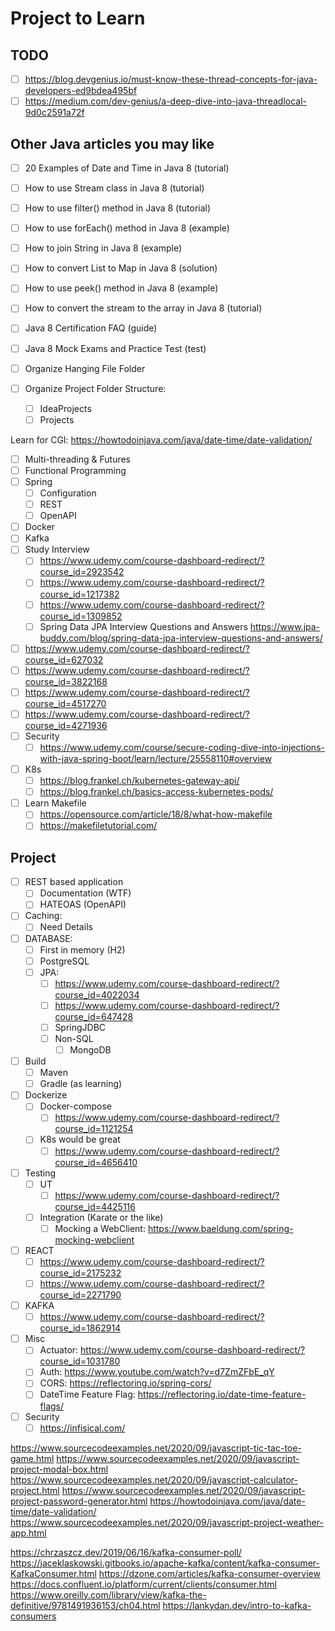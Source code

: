 # Project to Learn

## TODO

- [ ] <https://blog.devgenius.io/must-know-these-thread-concepts-for-java-developers-ed9bdea495bf>
- [ ] <https://medium.com/dev-genius/a-deep-dive-into-java-threadlocal-9d0c2591a72f>

## Other Java articles you may like

- [ ]   20 Examples of Date and Time in Java 8 (tutorial)
- [ ]   How to use Stream class in Java 8 (tutorial)
- [ ]   How to use filter() method in Java 8 (tutorial)
- [ ]   How to use forEach() method in Java 8 (example)
- [ ]   How to join String in Java 8 (example)
- [ ]   How to convert List to Map in Java 8 (solution)
- [ ]   How to use peek() method in Java 8 (example)
- [ ]   How to convert the stream to the array in Java 8 (tutorial)
- [ ]   Java 8 Certification FAQ (guide)
- [ ]   Java 8 Mock Exams and Practice Test (test)
- [ ] Organize Hanging File Folder

- [ ] Organize Project Folder Structure:
  - [ ] IdeaProjects
  - [ ] Projects

Learn for CGI:
<https://howtodoinjava.com/java/date-time/date-validation/>

- [ ] Multi-threading & Futures
- [ ] Functional Programming
- [ ] Spring
  - [ ] Configuration
  - [ ] REST
  - [ ] OpenAPI
- [ ] Docker
- [ ] Kafka
- [ ] Study Interview
  - [ ] <https://www.udemy.com/course-dashboard-redirect/?course_id=2923542>
  - [ ] <https://www.udemy.com/course-dashboard-redirect/?course_id=1217382>
  - [ ] <https://www.udemy.com/course-dashboard-redirect/?course_id=1309852>
  - [ ] Spring Data JPA Interview Questions and Answers <https://www.jpa-buddy.com/blog/spring-data-jpa-interview-questions-and-answers/>
- [ ] <https://www.udemy.com/course-dashboard-redirect/?course_id=627032>
- [ ] <https://www.udemy.com/course-dashboard-redirect/?course_id=3822168>
- [ ] <https://www.udemy.com/course-dashboard-redirect/?course_id=4517270>
- [ ] <https://www.udemy.com/course-dashboard-redirect/?course_id=4271936>
- [ ] Security
  - [ ] <https://www.udemy.com/course/secure-coding-dive-into-injections-with-java-spring-boot/learn/lecture/25558110#overview>
- [ ] K8s
  - [ ] <https://blog.frankel.ch/kubernetes-gateway-api/>
  - [ ] <https://blog.frankel.ch/basics-access-kubernetes-pods/>
- [ ] Learn Makefile
  - [ ] <https://opensource.com/article/18/8/what-how-makefile>
  - [ ] <https://makefiletutorial.com/>

## Project

- [ ] REST based application
  - [ ] Documentation (WTF)
  - [ ] HATEOAS (OpenAPI)
- [ ] Caching:
  - [ ] Need Details
- [ ] DATABASE:
  - [ ] First in memory (H2)
  - [ ] PostgreSQL
  - [ ] JPA:
    - [ ] <https://www.udemy.com/course-dashboard-redirect/?course_id=4022034>
    - [ ] <https://www.udemy.com/course-dashboard-redirect/?course_id=647428>
    - [ ] SpringJDBC
    - [ ] Non-SQL
      - [ ] MongoDB
- [ ] Build
  - [ ] Maven
  - [ ] Gradle (as learning)
- [ ] Dockerize
  - [ ] Docker-compose
    - [ ] <https://www.udemy.com/course-dashboard-redirect/?course_id=1121254>
  - [ ] K8s would be great
    - [ ] <https://www.udemy.com/course-dashboard-redirect/?course_id=4656410>
- [ ] Testing
  - [ ] UT
    - [ ] <https://www.udemy.com/course-dashboard-redirect/?course_id=4425116>
  - [ ] Integration (Karate or the like)
    - [ ] Mocking a WebClient: <https://www.baeldung.com/spring-mocking-webclient>
- [ ] REACT
  - [ ] <https://www.udemy.com/course-dashboard-redirect/?course_id=2175232>
  - [ ] <https://www.udemy.com/course-dashboard-redirect/?course_id=2271790>
- [ ] KAFKA
  - [ ] <https://www.udemy.com/course-dashboard-redirect/?course_id=1862914>
- [ ] Misc
  - [ ] Actuator: <https://www.udemy.com/course-dashboard-redirect/?course_id=1031780>
  - [ ] Auth: <https://www.youtube.com/watch?v=d7ZmZFbE_qY>
  - [ ] CORS: <https://reflectoring.io/spring-cors/>
  - [ ] DateTime Feature Flag: <https://reflectoring.io/date-time-feature-flags/>
- [ ] Security
  - [ ] <https://infisical.com/>

<https://www.sourcecodeexamples.net/2020/09/javascript-tic-tac-toe-game.html>
<https://www.sourcecodeexamples.net/2020/09/javascript-project-modal-box.html>
<https://www.sourcecodeexamples.net/2020/09/javascript-calculator-project.html>
<https://www.sourcecodeexamples.net/2020/09/javascript-project-password-generator.html>
<https://howtodoinjava.com/java/date-time/date-validation/>
<https://www.sourcecodeexamples.net/2020/09/javascript-project-weather-app.html>

<https://chrzaszcz.dev/2019/06/16/kafka-consumer-poll/>
<https://jaceklaskowski.gitbooks.io/apache-kafka/content/kafka-consumer-KafkaConsumer.html>
<https://dzone.com/articles/kafka-consumer-overview>
<https://docs.confluent.io/platform/current/clients/consumer.html>
<https://www.oreilly.com/library/view/kafka-the-definitive/9781491936153/ch04.html>
<https://lankydan.dev/intro-to-kafka-consumers>
